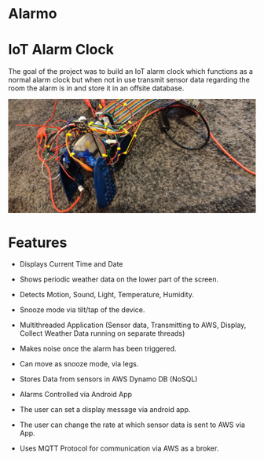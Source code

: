 # Alarmo
IoT Alarm Clock
===============

The goal of the project was to build an IoT alarm clock which functions as a
normal alarm clock but when not in use transmit sensor data regarding the room
the alarm is in and store it in an offsite database.

![Alarmo Picture](https://github.com/DanTheMinotaur/Alarmo/blob/fca78d1d51100c9fedd71aa2bf4e692209114859/Alarmo.jpg?raw=true)

Features
========

-   Displays Current Time and Date

-   Shows periodic weather data on the lower part of the screen.

-   Detects Motion, Sound, Light, Temperature, Humidity.

-   Snooze mode via tilt/tap of the device.

-   Multithreaded Application (Sensor data, Transmitting to AWS, Display,
    Collect Weather Data running on separate threads)

-   Makes noise once the alarm has been triggered.

-   Can move as snooze mode, via legs.

-   Stores Data from sensors in AWS Dynamo DB (NoSQL)

-   Alarms Controlled via Android App

-   The user can set a display message via android app.

-   The user can change the rate at which sensor data is sent to AWS via App.

-   Uses MQTT Protocol for communication via AWS as a broker.
